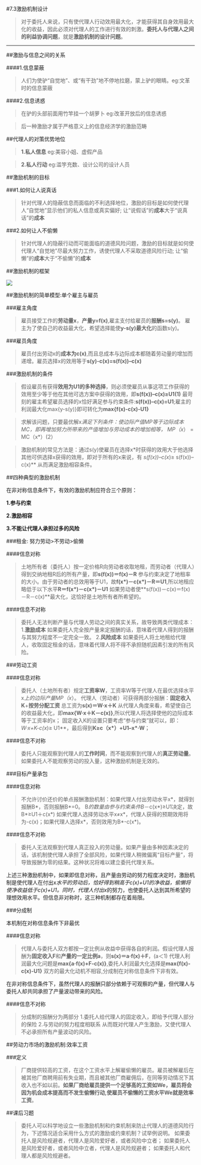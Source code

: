 #7.3激励机制设计

>对于委托人来说，只有使代理人行动效用最大化，才能获得其自身效用最大化的收益，因此必须对代理人的工作进行有效的刺激。**委托人与代理人之间的利益协调问题**，就是**激励机制的设计问题**。

***

##激励与信息之间的关系

####1.信息蒙蔽

>人们为使驴“自觉地”、或“有干劲”地不停地拉磨，蒙上驴的眼睛。eg:文革时的信息蒙蔽

####2.信息诱惑

>在驴的头部前面用竹竿挂一个胡萝卜 eg:改革开放后的信息诱惑

>后一种激励才属于严格意义上的信息经济学的激励范畴 

##代理人的对策优势地位

>**1.私人信息** eg:美容小姐、虚假产品

>**2.私人行动** eg:滥竽充数、设计公司的设计人员

##激励机制的目标

###1.如何让人说真话

>针对代理人的隐蔽信息而面临的不利选择地位，激励的目标是如何使代理人“自觉地”显示他们的私人信息或真实偏好;
>让“说假话”的**成本**大于“说真话”的**成本**

###2.如何让人不偷懒

>针对代理人的隐蔽行动而可能面临的道德风险问题，激励的目标就是如何使代理人“自觉地”尽最大努力工作，诱使代理人不采取道德风险行动;
>让“偷懒”的**成本**大于“不偷懒”的**成本**

##激励机制的框架

![](https://github.com/nevertiree/TheGameTheory/blob/master/chapter7/Framework.png)

##激励机制的简单模型:单个雇主与雇员

###雇主角度

>雇员接受工作的**劳动量x**，**产量y=f(x)**,雇主支付给雇员的**报酬s=s(y)**。
>雇主为了使自己的收益最大化，希望选择能使**y-s(y)最大化**的函数s(y)。

###雇员角度

>雇员付出劳动x的**成本为c(x)**,而且总成本与边际成本都随着劳动量的增加而递增。雇员选择x的效用等于**s(y)-c(x)=s(f(x))–c(x)**
       
###激励机制的条件

>假设雇员有获得**效用为U1的多种选择**，则必须使雇员从事这项工作获得的效用至少等于他在其他可选方案中获得的效用，即**s(f(x))–c(x)≥U1(1)**
>最苛刻的雇主希望雇员选择的x恰好满足参与约束条件:**s(f(x))–c(x)=U1**;雇主的利润最大化max{y-s(y)}即可转化为**max{f(x)-c(x)-U1}**

>求解该问题，只要最优解x*满足下列条件：使边际产值MP等于边际成本MC，即再增加努力所带来的产值增加与劳动成本的增加相等，
>MP（x*） = MC（x*）(2）

>激励机制的常见方法是：通过s(y)使雇员在选择x*时获得的效用大于他选择其他可供选择x获得的效用，即对于所有的x来说，有
>**s(f(x*))–c(x*)≥ s(f(x))–c(x)** 
>从而满足激励相容条件。

##四种典型的激励机制

在非对称信息条件下，有效的激励机制应符合三个原则：

**1.参与约束**

**2.激励相容**

**3.不能让代理人承担过多的风险**

###租金: 努力劳动>不劳动>偷懒

####信息对称

>土地所有者（委托人）按一定价格R向劳动者收取地租，而劳动者（代理人）得到交纳地租R后的所有产量，即**s(f(x))＝f(x)－R**
>参与约束决定了地租率的大小。由于劳动者的总效用等于U1，故**f(x*)－c(x*)－R＝U1**,所以地租应略低于以下水平**R＝f(x*)－c(x*)－U1**
如果劳动者使**s(f(x))－c(x)＝f(x)－R－c(x)**最大化，这恰好是土地所有者所希望的。

####信息不对称

>委托人无法判断产量与代理人劳动之间的真实关系，故导致两类代理成本：
>1.**激励成本**
>如果委托人完全按产量来定报酬的话，意味着代理人得到的报酬与其努力程度不一定完全一致。
>2.**风险成本**
>如果委托人将土地租给代理人，收取固定租金的话，意味着代理人将不得不承担随机因素引发的所有风险。

###劳动工资

####信息对称

>委托人（土地所有者）规定**工资率W**，工资率W等于代理人在最优选择水平x*上的边际产量MP（x*）。
>代理人（劳动者）可获得两部分报酬：**固定收入K**+**按劳分配工资**
>总工资为**s(x)＝W·x＋K**
>从代理人角度来看，希望使自己的收益最大化，即**max{W·x＋K－c(x)}**,所以代理人将选择使他的边际成本等于工资率的x；
>固定收入K的设置只要考虑“参与约束”就可以，即：**W·x*+K-c(x*)≥ U1**，最后得到**K≥c（x*）+U1–x*·W**；

####信息不对称

>委托人只能观察到代理人的**工作时间**，而不能观察到代理人的**真正劳动量**。如果委托人不能观察劳动的投入量，这种激励机制是无效的。

###目标产量承包

####信息对称

>不允许讨价还价的单点报酬激励机制：如果代理人付出劳动水平x*，就得到报酬B*，否则报酬B*=0。
>B*的数量由参与约束条件B*－c(x*)≥U1决定，故B*≥U1＋c(x*)
>如果代理人选择劳动水平x≠x*，代理人获得的预期效用将为-c(x)；如果代理人选择x*，否则效用为B*-c(x*)。

####信息不对称

>委托人无法观察到代理人真正投入的劳动量。如果产量由多种因素决定的话，该机制使代理人承担了全部风险，如果代理人稍微偏离“目标产量”，将导致报酬为零的结果。这种状况将难以建立委托代理关系。

上述三种激励机制中，如果即信息对称，且产量由劳动的努力程度决定时，激励机制是使代理人在付出x*水平的劳动后，恰好得到稍高于c(x)+U1的净收益，偷懒将使净收益低于c(x)+U1。同时，代理人付出x*的努力，也使委托人达到其所希望的理想效用水平。但信息非对称时，这三种机制都存在着局限。

###分成制

本机制在对称信息条件下非最优

####信息对称

>代理人与委托人双方都按一定比例从收益中获得各自的利润。假设代理人报酬为**固定收入F**和**产量的一定比例a**，则**s(x)＝a·f(x)＋F**，(a＜1)
>代理人利润最大化问题是**max{a·f(x)+F-c(x)}**,委托人利润最大化选择是**max{f(x)-c(x)-U1}**
>双方的最大化动机不相容,分成制在对称信息条件下非有效。

在非对称信息条件下，虽然代理人的报酬只部分依赖于可观察的产量，但代理人与委托人却共同承担了产量波动带来的风险。


####信息不对称

>分成制的报酬分为两部分
>1.委托人给代理人的固定收入，即给予代理人部分的保险
>2.与劳动的努力程度相联系
>从而既对代理人产生激励，又使代理人不必承担所有产量波动的风险。

##劳动力市场的激励机制:效率工资

###定义
>厂商提供较高的工资，在这个工资水平上解雇偷懒的雇员。雇员被解雇后在被其他厂商聘用前有失业期，而且被其他厂商雇佣后，在同等劳动情况下其收入也不如以前。**如果厂商给雇员提供一个足够高的工资如We，雇员将会因为机会成本提高而不发生偷懒行动,使雇员不偷懒的工资水平We就是效率工资**。



##课后习题
>委托人可以科学地设立一些激励机制和约束机制来防止代理人的道德风险行为，下述情况适合采用什么方式的激励或约束机制？试举例说明。
如果委托人是风险规避者，代理人是风险爱好者，或者风险中立者；
如果委托人是风险爱好者，或者风险中立者，代理人是风险规避者； 
如果委托人和代理人都是风险规避者。



